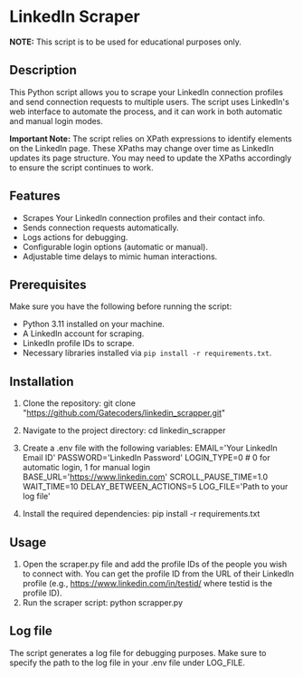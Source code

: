 # LinkedIn Scraper

**NOTE:** This script is to be used for educational purposes only.

## Description
This Python script allows you to scrape your LinkedIn connection profiles and send connection requests to multiple users. The script uses LinkedIn's web interface to automate the process, and it can work in both automatic and manual login modes.

**Important Note:** The script relies on XPath expressions to identify elements on the LinkedIn page. These XPaths may change over time as LinkedIn updates its page structure. You may need to update the XPaths accordingly to ensure the script continues to work.

## Features
- Scrapes Your LinkedIn connection profiles and their contact info.
- Sends connection requests automatically.
- Logs actions for debugging.
- Configurable login options (automatic or manual).
- Adjustable time delays to mimic human interactions.

## Prerequisites
Make sure you have the following before running the script:
- Python 3.11 installed on your machine.
- A LinkedIn account for scraping.
- LinkedIn profile IDs to scrape.
- Necessary libraries installed via `pip install -r requirements.txt`.

## Installation
1. Clone the repository:
        git clone "https://github.com/Gatecoders/linkedin_scrapper.git"

2. Navigate to the project directory:
        cd linkedin_scrapper

3. Create a .env file with the following variables:
        EMAIL='Your LinkedIn Email ID'
        PASSWORD='LinkedIn Password'
        LOGIN_TYPE=0  # 0 for automatic login, 1 for manual login
        BASE_URL='https://www.linkedin.com'
        SCROLL_PAUSE_TIME=1.0
        WAIT_TIME=10
        DELAY_BETWEEN_ACTIONS=5
        LOG_FILE='Path to your log file'

4. Install the required dependencies:
        pip install -r requirements.txt

## Usage
1. Open the scraper.py file and add the profile IDs of the people you wish to connect with. You can get the profile ID from the URL of their LinkedIn profile (e.g., https://www.linkedin.com/in/testid/ where testid is the profile ID).
2. Run the scraper script:
        python scrapper.py

## Log file
The script generates a log file for debugging purposes. Make sure to specify the path to the log file in your .env file under LOG_FILE.